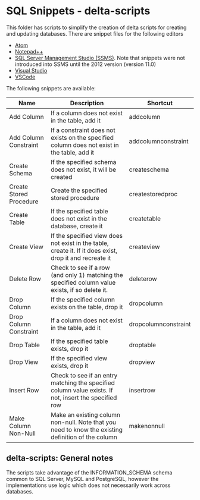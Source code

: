 # SQL Snippets - delta-scripts

This folder has scripts to simplify the creation of delta scripts for creating and updating databases.
There are snippet files for the following editors

* [Atom](https://atom.io/)
* [Notepad++](https://notepad-plus-plus.org/)
* [SQL Server Management Studio (SSMS)](https://msdn.microsoft.com/en-us/library/mt238290.aspx). Note that snippets were not introduced into SSMS until the 2012 version (version 11.0)
* [Visual Studio](https://www.visualstudio.com/)
* [VSCode](https://code.visualstudio.com/)

The following snippets are available:

| Name | Description | Shortcut |
| --- | --- | --- |
| Add Column | If a column does not exist in the table, add it | addcolumn |
| Add Column Constraint | If a constraint does not exists on the specified column does not exist in the table, add it | addcolumnconstraint |
| Create Schema | If the specified schema does not exist, it will be created | createschema |
| Create Stored Procedure | Create the specified stored procedure | createstoredproc |
| Create Table | If the specified table does not exist in the database, create it | createtable |
| Create View | If the specified view does not exist in the table, create it. If it does exist, drop it and recreate it | createview |
| Delete Row | Check to see if a row (and only 1) matching the specified column value exists, if so delete it. | deleterow |
| Drop Column | If the specified column exists on the table, drop it | dropcolumn |
| Drop Column Constraint | If a column does not exist in the table, add it | dropcolumnconstraint |
| Drop Table | If the specified table exists, drop it | droptable |
| Drop View  | If the specified view exists, drop it | dropview |
| Insert Row | Check to see if an entry matching the specified column value exists. If not, insert the specified row | insertrow |
| Make Column Non-Null | Make an existing column non-null. Note that you need to know the existing definition of the column | makenonnull |

## delta-scripts: General notes

The scripts take advantage of the INFORMATION_SCHEMA schema common to SQL Server, MySQL and PostgreSQL, however the implementations use logic which does not necessarily work across databases.

